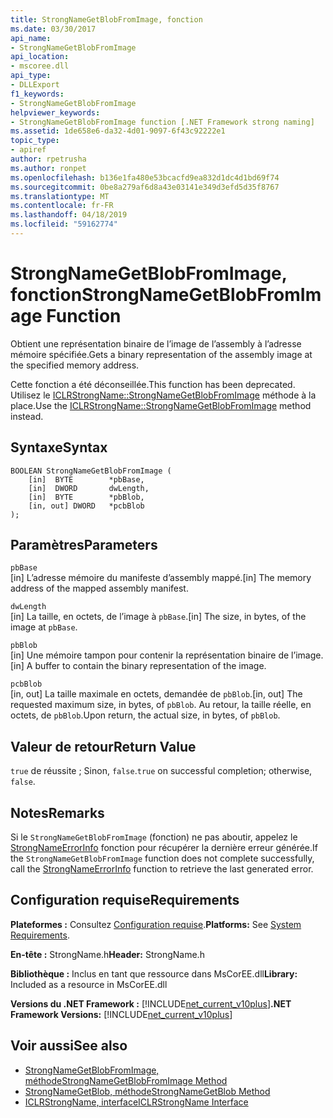 ```yaml
---
title: StrongNameGetBlobFromImage, fonction
ms.date: 03/30/2017
api_name:
- StrongNameGetBlobFromImage
api_location:
- mscoree.dll
api_type:
- DLLExport
f1_keywords:
- StrongNameGetBlobFromImage
helpviewer_keywords:
- StrongNameGetBlobFromImage function [.NET Framework strong naming]
ms.assetid: 1de658e6-da32-4d01-9097-6f43c92222e1
topic_type:
- apiref
author: rpetrusha
ms.author: ronpet
ms.openlocfilehash: b136e1fa480e53bcacfd9ea832d1dc4d1bd69f74
ms.sourcegitcommit: 0be8a279af6d8a43e03141e349d3efd5d35f8767
ms.translationtype: MT
ms.contentlocale: fr-FR
ms.lasthandoff: 04/18/2019
ms.locfileid: "59162774"
---
```

# <a name="strongnamegetblobfromimage-function"></a><span data-ttu-id="f3802-102">StrongNameGetBlobFromImage, fonction</span><span class="sxs-lookup"><span data-stu-id="f3802-102">StrongNameGetBlobFromImage Function</span></span>
<span data-ttu-id="f3802-103">Obtient une représentation binaire de l’image de l’assembly à l’adresse mémoire spécifiée.</span><span class="sxs-lookup"><span data-stu-id="f3802-103">Gets a binary representation of the assembly image at the specified memory address.</span></span>  
  
 <span data-ttu-id="f3802-104">Cette fonction a été déconseillée.</span><span class="sxs-lookup"><span data-stu-id="f3802-104">This function has been deprecated.</span></span> <span data-ttu-id="f3802-105">Utilisez le [ICLRStrongName::StrongNameGetBlobFromImage](../../../../docs/framework/unmanaged-api/hosting/iclrstrongname-strongnamegetblobfromimage-method.md) méthode à la place.</span><span class="sxs-lookup"><span data-stu-id="f3802-105">Use the [ICLRStrongName::StrongNameGetBlobFromImage](../../../../docs/framework/unmanaged-api/hosting/iclrstrongname-strongnamegetblobfromimage-method.md) method instead.</span></span>  
  
## <a name="syntax"></a><span data-ttu-id="f3802-106">Syntaxe</span><span class="sxs-lookup"><span data-stu-id="f3802-106">Syntax</span></span>  
  
```  
BOOLEAN StrongNameGetBlobFromImage (  
    [in]  BYTE        *pbBase,  
    [in]  DWORD       dwLength,  
    [in]  BYTE        *pbBlob,  
    [in, out] DWORD   *pcbBlob  
);  
```  
  
## <a name="parameters"></a><span data-ttu-id="f3802-107">Paramètres</span><span class="sxs-lookup"><span data-stu-id="f3802-107">Parameters</span></span>  
 `pbBase`  
 <span data-ttu-id="f3802-108">[in] L’adresse mémoire du manifeste d’assembly mappé.</span><span class="sxs-lookup"><span data-stu-id="f3802-108">[in] The memory address of the mapped assembly manifest.</span></span>  
  
 `dwLength`  
 <span data-ttu-id="f3802-109">[in] La taille, en octets, de l’image à `pbBase`.</span><span class="sxs-lookup"><span data-stu-id="f3802-109">[in] The size, in bytes, of the image at `pbBase`.</span></span>  
  
 `pbBlob`  
 <span data-ttu-id="f3802-110">[in] Une mémoire tampon pour contenir la représentation binaire de l’image.</span><span class="sxs-lookup"><span data-stu-id="f3802-110">[in] A buffer to contain the binary representation of the image.</span></span>  
  
 `pcbBlob`  
 <span data-ttu-id="f3802-111">[in, out] La taille maximale en octets, demandée de `pbBlob`.</span><span class="sxs-lookup"><span data-stu-id="f3802-111">[in, out] The requested maximum size, in bytes, of `pbBlob`.</span></span> <span data-ttu-id="f3802-112">Au retour, la taille réelle, en octets, de `pbBlob`.</span><span class="sxs-lookup"><span data-stu-id="f3802-112">Upon return, the actual size, in bytes, of `pbBlob`.</span></span>  
  
## <a name="return-value"></a><span data-ttu-id="f3802-113">Valeur de retour</span><span class="sxs-lookup"><span data-stu-id="f3802-113">Return Value</span></span>  
 <span data-ttu-id="f3802-114">`true` de réussite ; Sinon, `false`.</span><span class="sxs-lookup"><span data-stu-id="f3802-114">`true` on successful completion; otherwise, `false`.</span></span>  
  
## <a name="remarks"></a><span data-ttu-id="f3802-115">Notes</span><span class="sxs-lookup"><span data-stu-id="f3802-115">Remarks</span></span>  
 <span data-ttu-id="f3802-116">Si le `StrongNameGetBlobFromImage` (fonction) ne pas aboutir, appelez le [StrongNameErrorInfo](../../../../docs/framework/unmanaged-api/strong-naming/strongnameerrorinfo-function.md) fonction pour récupérer la dernière erreur générée.</span><span class="sxs-lookup"><span data-stu-id="f3802-116">If the `StrongNameGetBlobFromImage` function does not complete successfully, call the [StrongNameErrorInfo](../../../../docs/framework/unmanaged-api/strong-naming/strongnameerrorinfo-function.md) function to retrieve the last generated error.</span></span>  
  
## <a name="requirements"></a><span data-ttu-id="f3802-117">Configuration requise</span><span class="sxs-lookup"><span data-stu-id="f3802-117">Requirements</span></span>  
 <span data-ttu-id="f3802-118">**Plateformes :** Consultez [Configuration requise](../../../../docs/framework/get-started/system-requirements.md).</span><span class="sxs-lookup"><span data-stu-id="f3802-118">**Platforms:** See [System Requirements](../../../../docs/framework/get-started/system-requirements.md).</span></span>  
  
 <span data-ttu-id="f3802-119">**En-tête :** StrongName.h</span><span class="sxs-lookup"><span data-stu-id="f3802-119">**Header:** StrongName.h</span></span>  
  
 <span data-ttu-id="f3802-120">**Bibliothèque :** Inclus en tant que ressource dans MsCorEE.dll</span><span class="sxs-lookup"><span data-stu-id="f3802-120">**Library:** Included as a resource in MsCorEE.dll</span></span>  
  
 <span data-ttu-id="f3802-121">**Versions du .NET Framework :** [!INCLUDE[net_current_v10plus](../../../../includes/net-current-v10plus-md.md)]</span><span class="sxs-lookup"><span data-stu-id="f3802-121">**.NET Framework Versions:** [!INCLUDE[net_current_v10plus](../../../../includes/net-current-v10plus-md.md)]</span></span>  
  
## <a name="see-also"></a><span data-ttu-id="f3802-122">Voir aussi</span><span class="sxs-lookup"><span data-stu-id="f3802-122">See also</span></span>

- [<span data-ttu-id="f3802-123">StrongNameGetBlobFromImage, méthode</span><span class="sxs-lookup"><span data-stu-id="f3802-123">StrongNameGetBlobFromImage Method</span></span>](../../../../docs/framework/unmanaged-api/hosting/iclrstrongname-strongnamegetblobfromimage-method.md)
- [<span data-ttu-id="f3802-124">StrongNameGetBlob, méthode</span><span class="sxs-lookup"><span data-stu-id="f3802-124">StrongNameGetBlob Method</span></span>](../../../../docs/framework/unmanaged-api/hosting/iclrstrongname-strongnamegetblob-method.md)
- [<span data-ttu-id="f3802-125">ICLRStrongName, interface</span><span class="sxs-lookup"><span data-stu-id="f3802-125">ICLRStrongName Interface</span></span>](../../../../docs/framework/unmanaged-api/hosting/iclrstrongname-interface.md)
